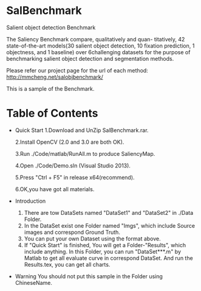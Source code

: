 # SalBenchmark
Salient object detection Benchmark

The Saliency Benchmark compare, qualitatively and quan- titatively, 42 state-of-the-art 
models(30 salient object detection, 10 fixation prediction, 1 objectness, and 1 baseline) 
over 6challenging datasets for the purpose of benchmarking salient object detection and 
segmentation methods. 


Please refer our project page for the url of each method:
http://mmcheng.net/salobjbenchmark/


This is a sample of the Benchmark.

Table of Contents
=================

- Quick Start
	1.Download and UnZip SalBenchmark.rar.

	2.Install OpenCV (2.0 and 3.0 are both OK).

	3.Run ./Code/matlab/RunAll.m to produce SaliencyMap.

	4.Open ./Code/Demo.sln (Visual Studio 2013).

	5.Press "Ctrl + F5" in release x64(recommend).

	6.OK,you have got all materials.
	
- Introduction
	1. There are tow DataSets named "DataSet1" and "DataSet2" in ./Data Folder.
	2. In the DataSet exist one Folder named "Imgs", which include Source images and
	   correspond Ground Truth. 
	3. You can put your own Dataset using the format above.
	4. If "Quick Start" is finished, You will get a Folder-"Results", which include
	   anything. In this Folder, you can run "DataSet***.m" by Matlab to get all evaluate
	   curve in correspond DataSet. And run the Results.tex, you can get all charts.	
	
- Warning
	You should not put this sample in the Folder using ChineseName.
	
